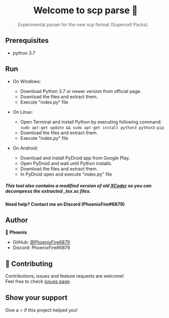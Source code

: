 <h1 align="center">Welcome to scp parse 👋</h1>

> Experimental parser for the new scp format (Supercell Packs).


## Prerequisites

- python 3.7


## Run
- On Windows:

    - Download Python 3.7 or newer version from official page.
    - Download the files and extract them.
    - Execute "index.py" file
- On Linux:

    - Open Terminal and install Python by executing following command:
    ```sudo apt-get update && sudo apt-get install python3 python3-pip```
    - Download the files and extract them.
    - Execute "index.py" file
- On Android:

    - Download and install PyDroid app from Google Play.
    - Open PyDroid and wait until Python installs.
    - Download the files and extract them.
    - In PyDroid open and execute "index.py" file
    

  
##### This tool also contains a modified version of old [XCoder](https://github.com/MasterDevX/XCoder) so you can decompress the extracted _tex.sc files.


#### Need help? Contact me on Discord (PhoenixFire#6879)


## Author

👤 **Phoenix**

* GitHub: [@PhoenixFire6879](https://github.com/PhoenixFire6879)
* Discord: PhoenixFire#6879


## 🤝 Contributing

Contributions, issues and feature requests are welcome!<br />Feel free to check [issues page](https://github.com/PhoenixFire6879/scp_parse/issues).

## Show your support

Give a ⭐️ if this project helped you!
